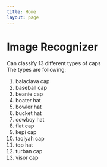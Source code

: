 ```yaml
---
title: Home
layout: page
---
```


# Image Recognizer 
Can classify 13 different types of caps <br/>
The types are following: <br/>
1. balaclava cap
2. baseball cap
3. beanie cap
4. boater hat
5. bowler hat
6. bucket hat
7. cowboy hat
8. flat cap
9. kepi cap
10. taqiyah cap
11. top hat
12. turban cap
13. visor cap